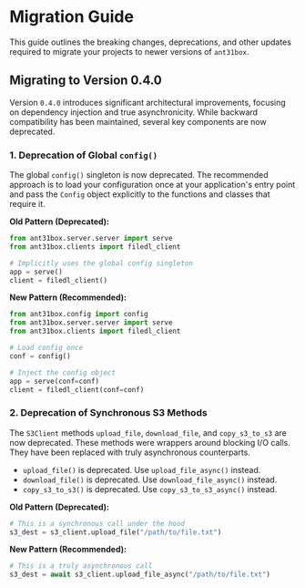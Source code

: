 # Migration Guide

This guide outlines the breaking changes, deprecations, and other updates required to migrate your projects to newer versions of `ant31box`.

## Migrating to Version 0.4.0

Version `0.4.0` introduces significant architectural improvements, focusing on dependency injection and true asynchronicity. While backward compatibility has been maintained, several key components are now deprecated.

### 1. Deprecation of Global `config()`

The global `config()` singleton is now deprecated. The recommended approach is to load your configuration once at your application's entry point and pass the `Config` object explicitly to the functions and classes that require it.

**Old Pattern (Deprecated):**

```python
from ant31box.server.server import serve
from ant31box.clients import filedl_client

# Implicitly uses the global config singleton
app = serve()
client = filedl_client()
```

**New Pattern (Recommended):**

```python
from ant31box.config import config
from ant31box.server.server import serve
from ant31box.clients import filedl_client

# Load config once
conf = config()

# Inject the config object
app = serve(conf=conf)
client = filedl_client(conf=conf)
```

### 2. Deprecation of Synchronous S3 Methods

The `S3Client` methods `upload_file`, `download_file`, and `copy_s3_to_s3` are now deprecated. These methods were wrappers around blocking I/O calls. They have been replaced with truly asynchronous counterparts.

-   `upload_file()` is deprecated. Use `upload_file_async()` instead.
-   `download_file()` is deprecated. Use `download_file_async()` instead.
-   `copy_s3_to_s3()` is deprecated. Use `copy_s3_to_s3_async()` instead.

**Old Pattern (Deprecated):**

```python
# This is a synchronous call under the hood
s3_dest = s3_client.upload_file("/path/to/file.txt")
```

**New Pattern (Recommended):**

```python
# This is a truly asynchronous call
s3_dest = await s3_client.upload_file_async("/path/to/file.txt")
```
